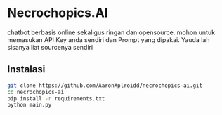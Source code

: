 # Necrochopics.AI

chatbot berbasis online sekaligus ringan dan opensource.
mohon untuk memasukan API Key anda sendiri dan Prompt yang dipakai.
Yauda lah sisanya liat sourcenya sendiri 

## Instalasi

```bash
git clone https://github.com/AaronXplroidd/necrochopics-ai.git
cd necrochopics-ai
pip install -r requirements.txt
python main.py 

